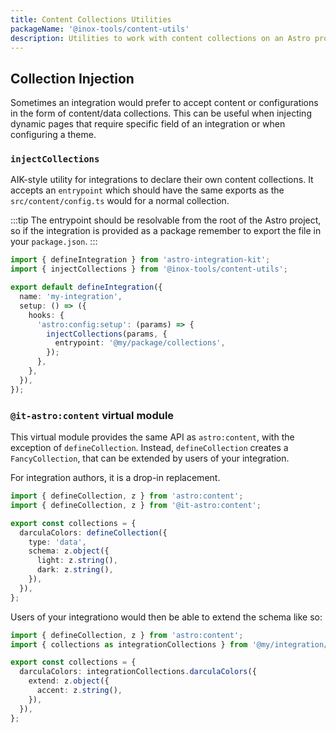 ```yaml
---
title: Content Collections Utilities
packageName: '@inox-tools/content-utils'
description: Utilities to work with content collections on an Astro project from an integration or library.
---
```


## Collection Injection

Sometimes an integration would prefer to accept content or configurations in the form of content/data collections.
This can be useful when injecting dynamic pages that require specific field of an integration or when configuring a theme.

### `injectCollections`

AIK-style utility for integrations to declare their own content collections.
It accepts an `entrypoint` which should have the same exports as the `src/content/config.ts` would for a normal collection.

:::tip
The entrypoint should be resolvable from the root of the Astro project, so if the integration is provided as a package remember to export the file in your `package.json`.
:::

```ts title="integration.ts"
import { defineIntegration } from 'astro-integration-kit';
import { injectCollections } from '@inox-tools/content-utils';

export default defineIntegration({
  name: 'my-integration',
  setup: () => ({
    hooks: {
      'astro:config:setup': (params) => {
        injectCollections(params, {
          entrypoint: '@my/package/collections',
        });
      },
    },
  }),
});
```

### `@it-astro:content` virtual module

This virtual module provides the same API as `astro:content`, with the exception of `defineCollection`. Instead, `defineCollection` creates a `FancyCollection`, that can be extended by users of your integration.

For integration authors, it is a drop-in replacement.

```ts title="integration/collection.ts" del={1} ins={2}
import { defineCollection, z } from 'astro:content';
import { defineCollection, z } from '@it-astro:content';

export const collections = {
  darculaColors: defineCollection({
    type: 'data',
    schema: z.object({
      light: z.string(),
      dark: z.string(),
    }),
  }),
};
```

Users of your integrationo would then be able to extend the schema like so:

```ts title="src/content/config.ts"
import { defineCollection, z } from 'astro:content';
import { collections as integrationCollections } from '@my/integration/collections';

export const collections = {
  darculaColors: integrationCollections.darculaColors({
    extend: z.object({
      accent: z.string(),
    }),
  }),
};
```
